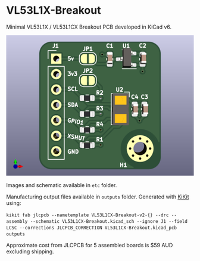 # VL53L1X-Breakout

Minimal VL53L1X / VL53L1CX Breakout PCB developed in KiCad v6.

![PCB Front](etc/v2-pcb-front.png?raw=true "PCB Front")

Images and schematic available in `etc` folder.

Manufacturing output files available in `outputs` folder. Generated with [KiKit](https://github.com/yaqwsx/KiKit) using:

`kikit fab jlcpcb --nametemplate VL53L1CX-Breakout-v2-{} --drc --assembly --schematic VL53L1CX-Breakout.kicad_sch --ignore J1 --field LCSC --corrections JLCPCB_CORRECTION VL53L1CX-Breakout.kicad_pcb outputs`

Approximate cost from JLCPCB for 5 assembled boards is $59 AUD excluding shipping.